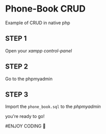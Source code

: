 # Phone-Book CRUD

Example of CRUD in native php

## STEP 1
Open your *xampp control-panel*

## STEP 2
Go to the phpmyadmin

## STEP 3
Import the `phone_book.sql` to the *phpmyadmin* 

you're ready to go!

#ENJOY CODING :smiling_face_with_three_hearts:
